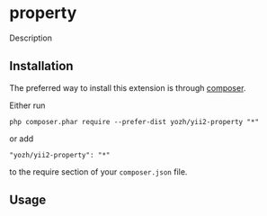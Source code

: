 property
========
Description

Installation
------------

The preferred way to install this extension is through [composer](http://getcomposer.org/download/).

Either run

```
php composer.phar require --prefer-dist yozh/yii2-property "*"
```

or add

```
"yozh/yii2-property": "*"
```

to the require section of your `composer.json` file.


Usage
-----